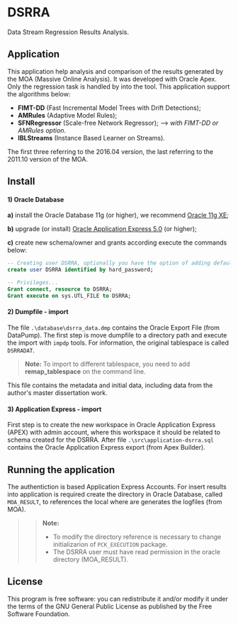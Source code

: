 # DSRRA
Data Stream Regression Results Analysis.

## Application
This application help analysis and comparison of the results generated by the MOA (Massive Online Analysis). 
It was developed with Oracle Apex. Only the regression task is handled by into the tool.
This application support the algorithms below:
- **FIMT-DD** (Fast Incremental Model Trees with Drift Detections);
- **AMRules** (Adaptive Model Rules);
- **SFNRegressor** (Scale-free Network Regressor);
--> _with FIMT-DD or AMRules option_.
- **IBLStreams** (Instance Based Learner on Streams).

The first three referring to the 2016.04 version, the last referring to the 2011.10 version of the MOA.

## Install

#### 1) Oracle Database
**a)** install the Oracle Database 11g (or higher), we recommend [Oracle 11g XE][1];

**b)** upgrade (or install) [Oracle Application Express 5.0][2] (or higher);

**c)** create new schema/owner and grants according execute the commands below:

```sql
-- Creating user DSRRA, optionally you have the option of adding default tablespace...
create user DSRRA identified by hard_password;

-- Privileges...
Grant connect, resource to DSRRA;
Grant execute on sys.UTL_FILE to DSRRA;
```

#### 2) Dumpfile - import
The file `.\database\dsrra_data.dmp` contains the Oracle Export File (from DataPump). The first step is move dumpfile to a directory path and execute the import with `impdp` tools. For information, the original tablespace is called `DSRRADAT`.

> **Note:** To import to different tablespace, you need to add **remap_tablespace** on the command line.

This file contains the metadata and initial data, including data from the author's master dissertation work.

#### 3) Application Express - import
First step is to create the new workspace in Oracle Application Express (APEX) with admin account, where this workspace it should be related to schema created for the DSRRA. After file `.\src\application-dsrra.sql` contains the Oracle Application Express export (from Apex Builder).

## Running the application

The authentiction is based Application Express Accounts. For insert results into application is required create the directory in Oracle Database, called `MOA_RESULT`, to references the local where are generates the logfiles (from MOA). 

>> **Note:**
>> - To modify the directory reference is necessary to change initializarion of `PCK_EXECUTION` package.
>> - The DSRRA user must have read permission in the oracle directory (MOA_RESULT).

## License
This program is free software: you can redistribute it and/or modify it under the terms of the GNU General Public License as published by the Free Software Foundation.

[1]: http://www.oracle.com/technetwork/database/database-technologies/express-edition/downloads/index.html
[2]: http://www.oracle.com/technetwork/developer-tools/apex/downloads/download-085147.html
